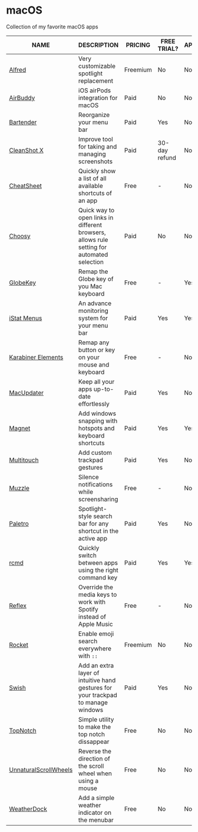 # macOS

Collection of my favorite macOS apps

 NAME | DESCRIPTION | PRICING | FREE TRIAL? | APPSTORE? | SETAPP?
------|-------------|---------|-------------|-----------|---------
[Alfred](https://alfred.app) | Very customizable spotlight replacement | Freemium | No | No | No
[AirBuddy](https://airbuddy.app) | iOS airPods integration for macOS | Paid | No | No | Yes
[Bartender](https://macbartender.com) | Reorganize your menu bar | Paid | Yes | No | Yes
[CleanShot X](https://cleanshot.com) | Improve tool for taking and managing screenshots | Paid | 30-day refund | No | Yes
[CheatSheet](https://mediaatelier.com/CheatSheet) | Quickly show a list of all available shortcuts of an app | Free | -  | No | No
[Choosy](https://choosy.app) | Quick way to open links in different browsers, allows rule setting for automated selection | Paid | No | No | No
[GlobeKey](https://apps.apple.com/app/globekey/id1630555419) | Remap the Globe key of you Mac keyboard | Free | - | Yes | No
[iStat Menus](https://bjango.com/mac/istatmenus) | An advance monitoring system for your menu bar | Paid | Yes | Yes | Yes
[Karabiner Elements](https://karabiner-elements.pqrs.org) | Remap any button or key on your mouse and keyboard | Free | - | No | No
[MacUpdater](https://macupdater.net) | Keep all your apps up-to-date effortlessly | Paid | Yes | No | No
[Magnet](https://magnet.crowdcafe.com) | Add windows snapping with hotspots and keyboard shortcuts | Paid | Yes | Yes | No
[Multitouch](https://multitouch.app) | Add custom trackpad gestures | Paid | Yes | No | No
[Muzzle](https://muzzleapp.com) | Silence notifications while screensharing | Free | - | No | No
[Paletro](https://appmakes.io/paletro) | Spotlight-style search bar for any shortcut in the active app | Paid | Yes | No | Yes
[rcmd](https://lowtechguys.com/rcmd) | Quickly switch between apps using the right command key | Paid | Yes | Yes | No
[Reflex](https://stuntsoftware.com/reflex/) | Override the media keys to work with Spotify instead of Apple Music | Free | - | No | No
[Rocket](https://matthewpalmer.net/rocket/) | Enable emoji search everywhere with `::` | Freemium | No | No
[Swish](https://highlyopinionated.co/swish) | Add an extra layer of intuitive hand gestures for your trackpad to manage windows | Paid | Yes | No | Yes
[TopNotch](https://topnotch.app) | Simple utility to make the top notch dissappear | Free | No | No
[UnnaturalScrollWheels](https://github.com/ther0n/UnnaturalScrollWheels) | Reverse the direction of the scroll wheel when using a mouse | Free | No | No
[WeatherDock](https://github.com/AlexStepanischev/WeatherDock) | Add a simple weather indicator on the menubar | Free | No | No

